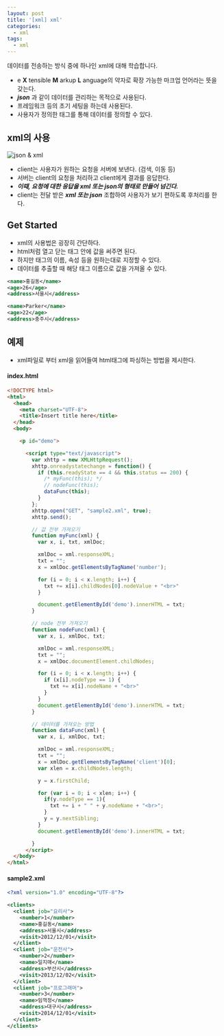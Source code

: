 ```yaml
---
layout: post
title: '[xml] xml'
categories:
  - xml
tags:
  - xml
---
```


데이터를 전송하는 방식 중에 하나인 xml에 대해 학습합니다.

- e **X** tensible **M** arkup **L** anguage의 약자로 확장 가능한 마크업 언어라는 뜻을 갖는다.
- ***json*** 과 같이 데이터를 관리하는 목적으로 사용된다.
- 프레임워크 등의 초기 세팅을 하는데 사용된다.
- 사용자가 정의한 태그를 통해 데이터를 정의할 수 있다.


## xml의 사용

![json & xml](https://i.imgur.com/RNS4DAX.png)

- client는 사용자가 원하는 요청을 서버에 보낸다. (검색, 이동 등)
- 서버는 client의 요청을 처리하고 client에게 결과를 응답한다.
- ***이때, 요청에 대한 응답을 xml 또는 json의 형태로 만들어 넘긴다.***
- client는 전달 받은 ***xml 또는 json*** 조합하여 사용자가 보기 편하도록 후처리를 한다.




## Get Started

- xml의 사용법은 굉장히 간단하다.
- html처럼 열고 닫는 태그 안에 값을 써주면 된다.
- 하지만 태그의 이름, 속성 등을 원하는대로 지정할 수 있다.
- 데이터를 추출할 때 해당 태그 이름으로 값을 가져올 수 있다.


```xml
<name>홍길동</name>
<age>26</age>
<address>서울시</address>

<name>Parker</name>
<age>22</age>
<address>충주시</address>
```


## 예제

- xml파일로 부터 xml을 읽어들여 html태그에 파싱하는 방법을 제시한다.


#### index.html


```html
<!DOCTYPE html>
<html>
  <head>
    <meta charset="UTF-8">
    <title>Insert title here</title>
  </head>
  <body>

    <p id="demo">

      <script type="text/javascript">
        var xhttp = new XMLHttpRequest();
        xhttp.onreadystatechange = function() {
          if (this.readyState == 4 && this.status == 200) {
            /* myFunc(this); */
            // nodeFunc(this);
            dataFunc(this);
          }
        };
        xhttp.open("GET", "sample2.xml", true);
        xhttp.send();

        // 값 전부 가져오기
        function myFunc(xml) {
          var x, i, txt, xmlDoc;

          xmlDoc = xml.responseXML;
          txt = "";
          x = xmlDoc.getElementsByTagName('number');

          for (i = 0; i < x.length; i++) {
            txt += x[i].childNodes[0].nodeValue + "<br>"
          }

          document.getElementById('demo').innerHTML = txt;
        }

        // node 전부 가져오기
        function nodeFunc(xml) {
          var x, i, xmlDoc, txt;

          xmlDoc = xml.responseXML;
          txt = "";
          x = xmlDoc.documentElement.childNodes;

          for (i = 0; i < x.length; i++) {
            if (x[i].nodeType == 1) {
              txt += x[i].nodeName + "<br>"
            }
          }
          document.getElementById('demo').innerHTML = txt;
        }

        // 데이터를 가져오는 방법
        function dataFunc(xml) {
          var x, i, xmlDoc, txt;

          xmlDoc = xml.responseXML;
          txt = "";				
          x = xmlDoc.getElementsByTagName('client')[0];
          var xlen = x.childNodes.length;

          y = x.firstChild;

          for (var i = 0; i < xlen; i++) {
            if(y.nodeType == 1){
              txt += i + " " + y.nodeName + "<br>";
            }
            y = y.nextSibling;
          }
          document.getElementById('demo').innerHTML = txt;

        }
      </script>
  </body>
</html>
```


#### sample2.xml

```xml
<?xml version="1.0" encoding="UTF-8"?>

<clients>
  <client job="요리사">
    <number>1</number>
    <name>홍길동</name>
    <address>서울시</address>
    <visit>2012/12/01</visit>    
  </client>
  <client job="운전사">
    <number>2</number>
    <name>일지매</name>
    <address>부산시</address>
    <visit>2013/12/02</visit>    
  </client>
  <client job="프로그래머">
    <number>3</number>
    <name>임꺽정</name>
    <address>대구시</address>
    <visit>2014/12/01</visit>    
  </client>
</clients>
```
